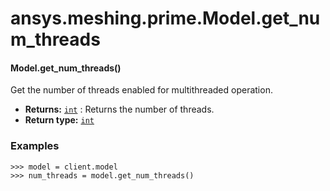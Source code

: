 # ansys.meshing.prime.Model.get_num_threads

#### Model.get_num_threads()

Get the number of threads enabled for multithreaded operation.

* **Returns:**
  [`int`](https://docs.python.org/3.11/library/functions.html#int)
  : Returns the number of threads.
* **Return type:**
  [`int`](https://docs.python.org/3.11/library/functions.html#int)

### Examples

```pycon
>>> model = client.model
>>> num_threads = model.get_num_threads()
```

<!-- !! processed by numpydoc !! -->
